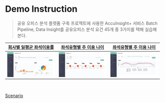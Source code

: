 # Demo Instruction
> 공유 오피스 분석 플랫폼 구축 프로젝트에 사용한 AccuInsight+ 서비스 Batch Pipeline, Data Insight를 공유오피스 분석 요건 45개 중 3가지를 택해 실습해본다.
  
| [회사별 일평균 좌석이용률](scenario_1.md) | [좌석유형별 주 이용 나이](scenario_2.md) | [좌석유형별 주 이용 나이](scenario_3.md) |
|---|:---:|---|
| ![ex_screenshot](./img/scenario1.png) | ![ex_screenshot](./img/scenario2.png) | ![ex_screenshot](./img/scenario3.png) |


<br/>

[Scenario](scenario_1.md#Scenario-:-회사별-일평균-좌석이용률)
